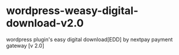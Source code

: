 # wordpress-weasy-digital-download-v2.0
wordpress plugin's easy digital download[EDD] by nextpay payment gateway [v 2.0]
